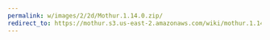 ```yaml
---
permalink: w/images/2/2d/Mothur.1.14.0.zip/
redirect_to: https://mothur.s3.us-east-2.amazonaws.com/wiki/mothur.1.14.0.zip
---
```


